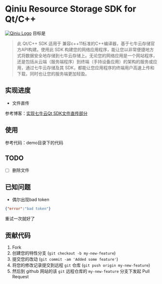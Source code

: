 # Qiniu Resource Storage SDK for Qt/C++

[![Qiniu Logo](http://devtools.qiniu.com/qiniu-logo.jpg)](http://qiniu.com/)
目标是
> 此 Qt/C++ SDK 适用于 兼容c++11标准的C++编译器，基于七牛云存储官方API构建。使用此 SDK 构建您的网络应用程序，能让您以非常便捷地方式将数据安全地存储到七牛云存储上。无论您的网络应用是一个网站程序，还是包括从云端（服务端程序）到终端（手持设备应用）的架构的服务或应用，通过七牛云存储及其 SDK，都能让您应用程序的终端用户高速上传和下载，同时也让您的服务端更加轻盈。

## 实现进度

- 文件直传

参考博客：[实现七牛云Qt SDK文件直传部分](https://blog.csdn.net/qq_32768743/article/details/87307822)

## 使用

参考代码：demo目录下的代码

## TODO

- [ ] 删除文件

## 已知问题

- 偶尔出现bad token

```json
{"error":"bad token"}
```

重试一次就好了

## 贡献代码

1. Fork
2. 创建您的特性分支 (`git checkout -b my-new-feature`)
3. 提交您的改动 (`git commit -am 'Added some feature'`)
4. 将您的修改记录提交到远程 `git` 仓库 (`git push origin my-new-feature`)
5. 然后到 github 网站的该 `git` 远程仓库的 `my-new-feature` 分支下发起 Pull Request

